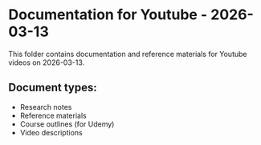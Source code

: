 # Documentation for Youtube - 2026-03-13

This folder contains documentation and reference materials for Youtube videos on 2026-03-13.

## Document types:
- Research notes
- Reference materials
- Course outlines (for Udemy)
- Video descriptions
